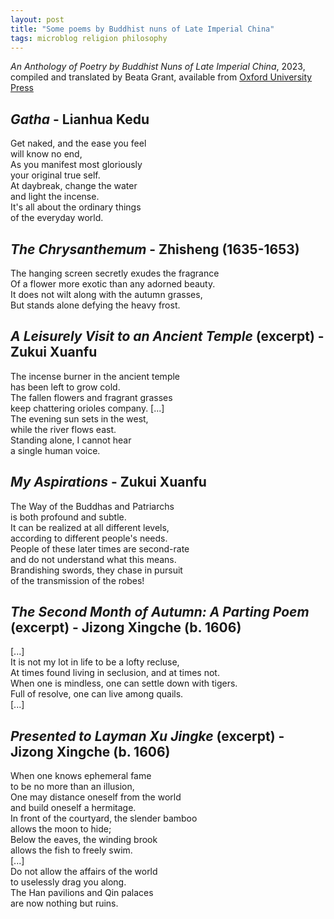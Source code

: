 ```yaml
---
layout: post
title: "Some poems by Buddhist nuns of Late Imperial China"
tags: microblog religion philosophy
---
```

*An Anthology of Poetry by Buddhist Nuns of Late Imperial China*, 2023, compiled and translated by Beata Grant, available from [Oxford University Press](https://global.oup.com/academic/product/an-anthology-of-poetry-by-buddhist-nuns-of-late-imperial-china-9780197586310?q=An%20Anthology%20of%20Poetry%20by%20Buddhist%20Nuns%20of%20Late%20Imperial%20China&lang=en&cc=us)  

## *Gatha* - Lianhua Kedu  
Get naked, and the ease you feel  
will know no end,  
As you manifest most gloriously  
your original true self.  
At daybreak, change the water  
and light the incense.  
It's all about the ordinary things  
of the everyday world.  

## *The Chrysanthemum* - Zhisheng (1635-1653)  
The hanging screen secretly exudes the fragrance  
Of a flower more exotic than any adorned beauty.  
It does not wilt along with the autumn grasses,  
But stands alone defying the heavy frost.  

## *A Leisurely Visit to an Ancient Temple* (excerpt) - Zukui Xuanfu  
The incense burner in the ancient temple  
has been left to grow cold.  
The fallen flowers and fragrant grasses  
keep chattering orioles company.
[...]  
The evening sun sets in the west,  
while the river flows east.  
Standing alone, I cannot hear  
a single human voice.  

## *My Aspirations* - Zukui Xuanfu  
The Way of the Buddhas and Patriarchs  
is both profound and subtle.  
It can be realized at all different levels,  
according to different people's needs.  
People of these later times are second-rate  
and do not understand what this means.  
Brandishing swords, they chase in pursuit  
of the transmission of the robes!  

## *The Second Month of Autumn: A Parting Poem* (excerpt) - Jizong Xingche (b. 1606)  
[...]  
It is not my lot in life to be a lofty recluse,  
At times found living in seclusion, and at times not.  
When one is mindless, one can settle down with tigers.  
Full of resolve, one can live among quails.  
[...]  

## *Presented to Layman Xu Jingke* (excerpt) - Jizong Xingche (b. 1606)  
When one knows ephemeral fame  
to be no more than an illusion,  
One may distance oneself from the world  
and build oneself a hermitage.  
In front of the courtyard, the slender bamboo  
allows the moon to hide;  
Below the eaves, the winding brook  
allows the fish to freely swim.  
[...]  
Do not allow the affairs of the world  
to uselessly drag you along.  
The Han pavilions and Qin palaces  
are now nothing but ruins.
